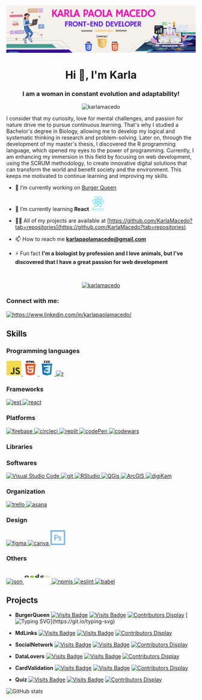 ![fondo](./fondos.png)

<h1 align="center">Hi 👋, I'm Karla</h1>
<h3 align="center">I am a woman in constant evolution and adaptability!</h3>
<p align="center"> <img src="https://komarev.com/ghpvc/?username=karlamacedo&label=Profile%20views&color=0e75b6&style=flat" alt="karlamacedo" /> </p>

I consider that my curiosity, love for mental challenges, and passion for nature drive me to pursue continuous learning.
That's why I studied a Bachelor's degree in Biology, allowing me to develop my logical and systematic thinking in research
and problem-solving. Later on, through the development of my master's thesis, I discovered the R programming language, which
opened my eyes to the power of programming. Currently, I am enhancing my immersion in this field by focusing on web development,
using the SCRUM methodology, to create innovative digital solutions that can transform the world and benefit society and the
environment. This keeps me motivated to continue learning and improving my skills.

- 🔭 I’m currently working on [Burger Queen](https://github.com/KarlaMacedo/DEV007-burger-queen-api-client) 

- 🌱 I’m currently learning **React** <a href="https://reactjs.org/" target="_blank" rel="noreferrer"> <img src="https://raw.githubusercontent.com/devicons/devicon/master/icons/react/react-original-wordmark.svg" alt="react" width="40" height="40"/> </a>

- 👨‍💻 All of my projects are available at [https://github.com/KarlaMacedo?tab=repositories](https://github.com/KarlaMacedo?tab=repositories)

- 📫 How to reach me **karlapaolamacedo@gmail.com**

- ⚡ Fun fact **I'm a biologist by profession and I love animals, but I've discovered that I have a great passion for web development**
  
<br>
<p align="center"> <a href="https://github.com/ryo-ma/github-profile-trophy"><img src="https://github-profile-trophy.vercel.app/?username=karlamacedo&title=PullRequest,Issues,Reviews,Commits,Repositories,Followers" alt="karlamacedo" /></a> </p>

<h3 align="left">Connect with me:</h3>
<p align="left">
<a href="https://linkedin.com/in/https://www.linkedin.com/in/karlapaolamacedo/" target="blank"><img align="center" src="https://raw.githubusercontent.com/rahuldkjain/github-profile-readme-generator/master/src/images/icons/Social/linked-in-alt.svg" alt="https://www.linkedin.com/in/karlapaolamacedo/" height="30" width="40" /></a>
</p>

## Skills

### Programming languages

<a href="https://developer.mozilla.org/en-US/docs/Web/JavaScript" target="_blank" rel="noreferrer"> <img src="https://raw.githubusercontent.com/devicons/devicon/master/icons/javascript/javascript-original.svg" alt="javascript" width="40" height="40"/> </a> <a href="https://www.w3.org/html/" target="_blank" rel="noreferrer"> <img src="https://raw.githubusercontent.com/devicons/devicon/master/icons/html5/html5-original-wordmark.svg" alt="html5" width="40" height="40"/> </a> <a href="https://www.w3schools.com/css/" target="_blank" rel="noreferrer"> <img src="https://raw.githubusercontent.com/devicons/devicon/master/icons/css3/css3-original-wordmark.svg" alt="css3" width="40" height="40"/> </a> <a href="https://www.r-project.org/" target="_blank" rel="noreferrer"> <img src="https://www.vectorlogo.zone/logos/r-project/r-project-official.svg" alt="r" width="40" height="40"/> </a>

### Frameworks

<a href="https://jestjs.io" target="_blank" rel="noreferrer"> <img src="https://www.vectorlogo.zone/logos/jestjsio/jestjsio-icon.svg" alt="jest" width="40" height="40"/> </a> <a href="https://react.dev/" target="_blank" rel="noreferrer"> <img src="https://www.vectorlogo.zone/logos/reactjs/reactjs-ar21.svg" alt="react" width="70" height="40"/> </a>

### Platforms

<a href="https://firebase.google.com/" target="_blank" rel="noreferrer"> <img src="https://www.vectorlogo.zone/logos/firebase/firebase-icon.svg" alt="firebase" width="40" height="40"/> </a> <a href="https://circleci.com/" target="_blank" rel="noreferrer"> <img src="https://www.vectorlogo.zone/logos/circleci/circleci-ar21.svg" alt="circleci" width="70" height="40"/> </a> <a href="https://replit.com/" target="_blank" rel="noreferrer"> <img src="https://blog.replit.com/images/logo.png" alt="replit" width="70" height="40"/> </a> <a href="https://codepen.io/" target="_blank" rel="noreferrer"> <img src="https://spiralking.com/wp-content/uploads/2019/04/code4.png" alt="codePen" width="50" height="40"/> </a> <a href="https://www.codewars.com/" target="_blank" rel="noreferrer"> <img src="https://s3-us-west-2.amazonaws.com/cbi-image-service-prd/modified/55a9f58d-76e9-4e06-acab-5888722fa4a1.png" alt="codewars" width="50" height="40"/> </a>

### Libraries



### Softwares

<a href="https://code.visualstudio.com/" target="_blank" rel="noreferrer"> <img src="https://upload.wikimedia.org/wikipedia/commons/thumb/9/9a/Visual_Studio_Code_1.35_icon.svg/2048px-Visual_Studio_Code_1.35_icon.svg.png" alt="Visual Studio Code" width="40" height="40"/> </a> <a href="https://git-scm.com/" target="_blank" rel="noreferrer"> <img src="https://www.vectorlogo.zone/logos/git-scm/git-scm-icon.svg" alt="git" width="40" height="40"/> </a> <a href="https://www.r-studio.com/" target="_blank" rel="noreferrer"> <img src="https://www.rstudio.com/wp-content/uploads/2018/10/RStudio-Logo-Flat.png" alt="RStudio" width="40" height="40"/> </a> <a href="https://qgis.org/" target="_blank" rel="noreferrer"> <img src="https://www.vectorlogo.zone/logos/qgis/qgis-official.svg" alt="QGis" width="40" height="40"/> </a> <a href="https://www.arcgis.com/" target="_blank" rel="noreferrer"> <img src="https://upload.wikimedia.org/wikipedia/commons/thumb/d/df/ArcGIS_logo.png/640px-ArcGIS_logo.png" alt="ArcGIS" width="40" height="40"/> </a> <a href="https://digikam.org/" target="_blank" rel="noreferrer"> <img src="https://upload.wikimedia.org/wikipedia/commons/thumb/3/3c/Digikam_Oxygen.svg/1200px-Digikam_Oxygen.svg.png" alt="digiKam" width="40" height="40"/> </a>

### Organization

<a href="https://trello.com/" target="_blank" rel="noreferrer"> <img src="https://www.vectorlogo.zone/logos/trello/trello-ar21.svg" alt="trello" width="70" height="40"/> </a> <a href="https://asana.com/" target="_blank" rel="noreferrer"> <img src="https://www.vectorlogo.zone/logos/asana/asana-ar21.svg" alt="asana" width="70" height="40"/> </a>

### Design

<a href="https://www.figma.com/" target="_blank" rel="noreferrer"> <img src="https://www.vectorlogo.zone/logos/figma/figma-icon.svg" alt="figma" width="40" height="40"/> </a> <a href="https://www.canva.com/" target="_blank" rel="noreferrer"> <img src="https://www.vectorlogo.zone/logos/canva/canva-ar21.svg" alt="canva" width="40" height="40"/> </a> <a href="https://www.photoshop.com/en" target="_blank" rel="noreferrer"> <img src="https://raw.githubusercontent.com/devicons/devicon/master/icons/photoshop/photoshop-line.svg" alt="photoshop" width="40" height="40"/> </a>

### Others

<a href="https://www.json.org/" target="_blank" rel="noreferrer"> <img src="https://www.vectorlogo.zone/logos/json/json-ar21.svg" alt="json" width="70" height="40"/> </a> <a href="https://nodejs.org" target="_blank" rel="noreferrer"> <img src="https://raw.githubusercontent.com/devicons/devicon/master/icons/nodejs/nodejs-original-wordmark.svg" alt="nodejs" width="70" height="40"/> </a> <a href="https://www.npmjs.com/" target="_blank" rel="noreferrer"> <img src="https://www.vectorlogo.zone/logos/npmjs/npmjs-ar21.svg" alt="npmjs" width="40" height="40"/> </a> <a href="https://eslint.org/" target="_blank" rel="noreferrer"> <img src="https://www.vectorlogo.zone/logos/eslint/eslint-ar21.svg" alt="eslint" width="70" height="40"/> </a> <a href="https://babeljs.io/" target="_blank" rel="noreferrer"> <img src="https://www.vectorlogo.zone/logos/babeljs/babeljs-icon.svg" alt="babel" width="40" height="40"/> </a>


## Projects
- **BurgerQueen** [![Visits Badge](https://badges.pufler.dev/created/KarlaMacedo/DEV007-burger-queen-api-client)](https://badges.pufler.dev) [![Visits Badge](https://badges.pufler.dev/updated/KarlaMacedo/DEV007-burger-queen-api-client)](https://badges.pufler.dev) [![Contributors Display](https://badges.pufler.dev/contributors/KarlaMacedo/DEV007-burger-queen-api-client?size=30&padding=5&perRow=10&bots=true)](https://badges.pufler.dev)  [![Typing SVG](https://readme-typing-svg.demolab.com/?lines=Under+development+...)](https://git.io/typing-svg)
  
- **MdLinks** [![Visits Badge](https://badges.pufler.dev/created/KarlaMacedo/DEV007-md-links)](https://badges.pufler.dev) [![Visits Badge](https://badges.pufler.dev/updated/KarlaMacedo/DEV007-md-links)](https://badges.pufler.dev) [![Contributors Display](https://badges.pufler.dev/contributors/KarlaMacedo/DEV007-md-links?size=30&padding=5&perRow=10&bots=true)](https://badges.pufler.dev)
  
- **SocialNetwork** [![Visits Badge](https://badges.pufler.dev/created/KarlaMacedo/DEV007-social-network)](https://badges.pufler.dev) [![Visits Badge](https://badges.pufler.dev/updated/KarlaMacedo/DEV007-social-network)](https://badges.pufler.dev) [![Contributors Display](https://badges.pufler.dev/contributors/KarlaMacedo/DEV007-social-network?size=30&padding=5&perRow=10&bots=true)](https://badges.pufler.dev)
  
- **DataLovers** [![Visits Badge](https://badges.pufler.dev/created/KarlaMacedo/DEV007-data-lovers)](https://badges.pufler.dev) [![Visits Badge](https://badges.pufler.dev/updated/KarlaMacedo/DEV007-data-lovers)](https://badges.pufler.dev) [![Contributors Display](https://badges.pufler.dev/contributors/KarlaMacedo/DEV007-data-lovers?size=30&padding=5&perRow=10&bots=true)](https://badges.pufler.dev)
  
- **CardValidation** [![Visits Badge](https://badges.pufler.dev/created/KarlaMacedo/DEV007-card-validation)](https://badges.pufler.dev) [![Visits Badge](https://badges.pufler.dev/updated/KarlaMacedo/DEV007-card-validation)](https://badges.pufler.dev) [![Contributors Display](https://badges.pufler.dev/contributors/KarlaMacedo/DEV007-card-validation?size=30&padding=5&perRow=10&bots=true)](https://badges.pufler.dev)
  
- **Quiz** [![Visits Badge](https://badges.pufler.dev/created/KarlaMacedo/Quiz)](https://badges.pufler.dev) [![Visits Badge](https://badges.pufler.dev/updated/KarlaMacedo/Quiz)](https://badges.pufler.dev) [![Contributors Display](https://badges.pufler.dev/contributors/KarlaMacedo/Quiz?size=30&padding=5&perRow=10&bots=true)](https://badges.pufler.dev)


![GitHub stats](https://github-readme-stats.vercel.app/api?username=KarlaMacedo\&rank_icon=github\&show_icons=true\&include_all_commits=true) 


